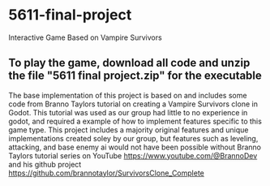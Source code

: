 # 5611-final-project
 Interactive Game Based on Vampire Survivors

 ## To play the game, download all code and unzip the file "5611 final project.zip" for the executable

The base implementation of this project is based on and includes some code from Branno Taylors tutorial on creating a Vampire Survivors clone in Godot.
This tutorial was used as our group had little to no experience in godot, and required a example of how to implement features specific to this game type. 
This project includes a majority original features and unique implementations created soley by our group, but features such as leveling, attacking, and base enemy ai would not have been possible
without Branno Taylors tutorial series on YouTube https://www.youtube.com/@BrannoDev and his github project https://github.com/brannotaylor/SurvivorsClone_Complete

